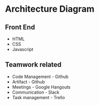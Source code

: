 # Architecture Diagram

## Front End
* HTML
* CSS
* Javascript

## Teamwork related
* Code Management - Github
* Artifact - Github
* Meetings - Google Hangouts
* Communication - Slack
* Task management - Trello
